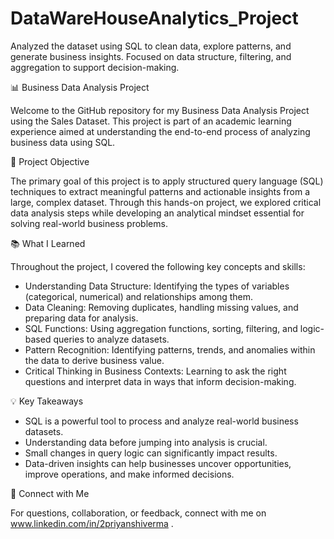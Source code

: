 # DataWareHouseAnalytics_Project
Analyzed the dataset using SQL to clean data, explore patterns, and generate business insights. Focused on data structure, filtering, and aggregation to support decision-making.

📊 Business Data Analysis Project

Welcome to the GitHub repository for my Business Data Analysis Project using the Sales Dataset. This project is part of an academic learning experience aimed at understanding the end-to-end process of analyzing business data using SQL.

🧠 Project Objective

The primary goal of this project is to apply structured query language (SQL) techniques to extract meaningful patterns and actionable insights from a large, complex dataset. Through this hands-on project, we explored critical data analysis steps while developing an analytical mindset essential for solving real-world business problems.

📚 What I Learned

Throughout the project, I covered the following key concepts and skills:

- Understanding Data Structure: Identifying the types of variables (categorical, numerical) and relationships among them.
- Data Cleaning: Removing duplicates, handling missing values, and preparing data for analysis.
- SQL Functions: Using aggregation functions, sorting, filtering, and logic-based queries to analyze datasets.
- Pattern Recognition: Identifying patterns, trends, and anomalies within the data to derive business value.
- Critical Thinking in Business Contexts: Learning to ask the right questions and interpret data in ways that inform decision-making.

💡 Key Takeaways

- SQL is a powerful tool to process and analyze real-world business datasets. 
- Understanding data before jumping into analysis is crucial.
- Small changes in query logic can significantly impact results.
- Data-driven insights can help businesses uncover opportunities, improve operations, and make informed decisions.

🤝 Connect with Me

For questions, collaboration, or feedback, connect with me on www.linkedin.com/in/2priyanshiverma .

